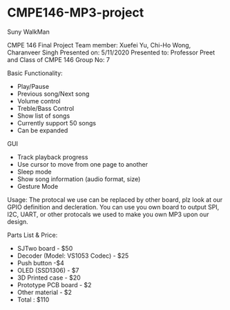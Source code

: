# CMPE146-MP3-project
Suny WalkMan

CMPE 146 Final Project
Team member: Xuefei Yu, Chi-Ho Wong, Charanveer Singh
Presented on: 5/11/2020
Presented to: Professor Preet and Class of CMPE 146
Group No: 7

Basic Functionality:
- Play/Pause
- Previous song/Next song
- Volume control
- Treble/Bass Control
- Show list of songs 
- Currently support 50 songs
- Can be expanded

GUI
- Track playback progress 
- Use cursor to move from one page to another
- Sleep mode
- Show song information (audio format, size)
- Gesture Mode 

Usage:
The protocal we use can be replaced by other board, plz look at our GPIO definition and decleration.
You can use you own board to output SPI, I2C, UART, or other protocals we used to make you own MP3 upon
our design.

Parts List & Price:
- SJTwo board - $50
- Decoder (Model: VS1053 Codec) - $25
- Push button -$4
- OLED (SSD1306) - $7
- 3D Printed case -  $20
- Prototype PCB board  - $2
- Other material  - $2
- Total : $110
